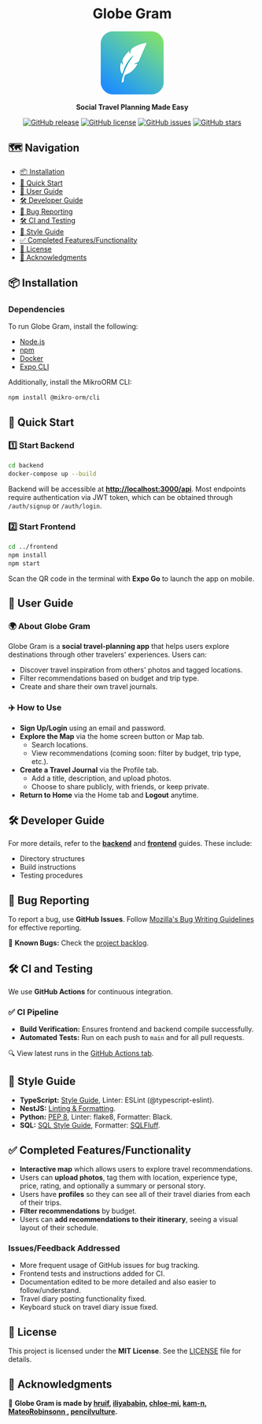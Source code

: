 <div align="center">

# Globe Gram

![GlobeGram](https://github.com/hruif/TravelPartner/blob/398a16233d6fc3454b18d2fadbf12701d93e520e/assets/logo_128_rounded.png)

**Social Travel Planning Made Easy**

[![GitHub release](https://img.shields.io/github/v/tag/hruif/TravelPartner)]()
[![GitHub license](https://img.shields.io/github/license/hruif/TravelPartner?color=green)]()
[![GitHub issues](https://img.shields.io/github/issues/hruif/TravelPartner?color=red)]()
[![GitHub stars](https://img.shields.io/github/stars/hruif/TravelPartner?color=yellow)]()

</div>


## 🗺️ Navigation
- [📦 Installation](#-installation)
- [🚀 Quick Start](#-quick-start)
- [📝 User Guide](#-user-guide)
- [🛠️ Developer Guide](#-developer-guide)
- [🐞 Bug Reporting](#-bug-reporting)
- [🛠️ CI and Testing](#-ci-and-testing)
- [🎨 Style Guide](#-style-guide)
- [✅ Completed Features/Functionality](#-completed-featuresfunctionality)
- [📜 License](#-license)
- [📢 Acknowledgments](#-acknowledgments)

## 📦 Installation

### Dependencies
To run Globe Gram, install the following:

- [Node.js](https://nodejs.org/en/download)
- [npm](https://docs.npmjs.com/downloading-and-installing-node-js-and-npm)
- [Docker](https://docs.docker.com/compose/install/)
- [Expo CLI](https://docs.expo.dev/more/expo-cli/)

Additionally, install the MikroORM CLI:
```sh
npm install @mikro-orm/cli
```

## 🚀 Quick Start

### 1️⃣ Start Backend
```sh
cd backend
docker-compose up --build
```
Backend will be accessible at **[http://localhost:3000/api](http://localhost:3000/api)**. Most endpoints require authentication via JWT token, which can be obtained through `/auth/signup` or `/auth/login`.

### 2️⃣ Start Frontend
```sh
cd ../frontend
npm install
npm start
```
Scan the QR code in the terminal with **Expo Go** to launch the app on mobile.

## 📝 User Guide

### 🌍 About Globe Gram
Globe Gram is a **social travel-planning app** that helps users explore destinations through other travelers' experiences. Users can:
- Discover travel inspiration from others' photos and tagged locations.
- Filter recommendations based on budget and trip type.
- Create and share their own travel journals.

### ✈️ How to Use
- **Sign Up/Login** using an email and password.
- **Explore the Map** via the home screen button or Map tab.
  - Search locations.
  - View recommendations (coming soon: filter by budget, trip type, etc.).
- **Create a Travel Journal** via the Profile tab.
  - Add a title, description, and upload photos.
  - Choose to share publicly, with friends, or keep private.
- **Return to Home** via the Home tab and **Logout** anytime.

## 🛠️ Developer Guide
For more details, refer to the **[backend](../main/backend/README.md)** and **[frontend](../main/frontend/README.md)** guides. These include:
- Directory structures
- Build instructions
- Testing procedures

## 🐞 Bug Reporting
To report a bug, use **GitHub Issues**. Follow [Mozilla's Bug Writing Guidelines](https://bugzilla.mozilla.org/page.cgi?id=bug-writing.html) for effective reporting.

📌 **Known Bugs:** Check the [project backlog](https://github.com/users/hruif/projects/1/views/1).

## 🛠️ CI and Testing
We use **GitHub Actions** for continuous integration.

### ✅ CI Pipeline
- **Build Verification:** Ensures frontend and backend compile successfully.
- **Automated Tests:** Run on each push to `main` and for all pull requests.

🔍 View latest runs in the [GitHub Actions tab](https://github.com/hruif/TravelPartner/actions).

## 🎨 Style Guide
- **TypeScript:** [Style Guide](https://ts.dev/style/), Linter: ESLint (@typescript-eslint).
- **NestJS:** [Linting & Formatting](https://awesome-nestjs.com/components-and-libraries/lint.html).
- **Python:** [PEP 8](https://peps.python.org/pep-0008/), Linter: flake8, Formatter: Black.
- **SQL:** [SQL Style Guide](https://docs.telemetry.mozilla.org/concepts/sql_style.html), Formatter: [SQLFluff](https://sqlfluff.com/).

## ✅ Completed Features/Functionality

- **Interactive map** which allows users to explore travel recommendations.
- Users can **upload photos**, tag them with location, experience type, price, rating, and  optionally a summary or personal story.
- Users have **profiles** so they can see all of their travel diaries from each of their trips. 
- **Filter recommendations** by budget.
- Users can **add recommendations to their itinerary**, seeing a visual layout of their schedule.

### Issues/Feedback Addressed
- More frequent usage of GitHub issues for bug tracking.
- Frontend tests and instructions added for CI.
- Documentation edited to be more detailed and also easier to follow/understand.
- Travel diary posting functionality fixed.
- Keyboard stuck on travel diary issue fixed.

## 📜 License
This project is licensed under the **MIT License**. See the [LICENSE](LICENSE) file for details.

## 📢 Acknowledgments
💙 **Globe Gram is made by [hruif](https://github.com/hruif), [iliyababin](https://github.com/iliyababin), [chloe-mi](https://github.com/chloe-mi), [kam-n](https://github.com/kam-n), [MateoRobinsonn
](https://github.com/MateoRobinsonn), [pencilvulture](https://github.com/pencilvulture).**

